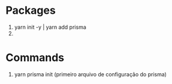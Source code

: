 # Packages
1. yarn init -y   | yarn add prisma
2. 


# Commands
1. yarn prisma init (primeiro arquivo de configuração do prisma)